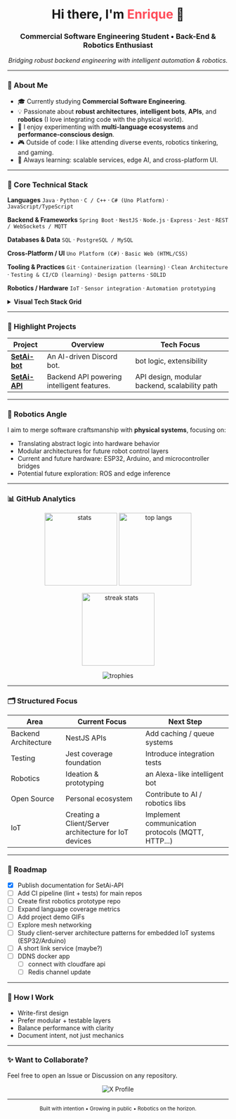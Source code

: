 <!--
Colores:
Primario: #FF4D5A
Secundario: #6C63FF
Neutrales: #1E1E2E / #2A2A40 / #E4E4E7
-->

<!-- HEADER -->
<h1 align="center">Hi there, I'm <span style="color:#FF4D5A;">Enrique</span> 👋</h1>
<h3 align="center">Commercial Software Engineering Student • Back-End & Robotics Enthusiast</h3>

<p align="center">
  <em>Bridging robust backend engineering with intelligent automation & robotics.</em>
</p>
<!--
<p align="center">
  <img src="https://komarev.com/ghpvc/?username=Rext-dev&style=flat&color=FF4D5A" alt="profile views" />
</p>
-->

---

### 🚀 About Me
- 🎓 Currently studying **Commercial Software Engineering**.
- 💡 Passionate about **robust architectures**, **intelligent bots**, **APIs**, and **robotics** (I love integrating code with the physical world).
- 🧪 I enjoy experimenting with **multi-language ecosystems** and **performance-conscious design**.
- 🎮 Outside of code: I like attending diverse events, robotics tinkering, and gaming.
- 🌱 Always learning: scalable services, edge AI, and cross-platform UI.

---

### 🧠 Core Technical Stack

**Languages**
`Java` · `Python` · `C / C++` · `C# (Uno Platform)` · `JavaScript/TypeScript`

**Backend & Frameworks**
`Spring Boot` · `NestJS` · `Node.js` · `Express` · `Jest` · `REST / WebSockets / MQTT` 

**Databases & Data**
`SQL` · `PostgreSQL / MySQL`

**Cross‑Platform / UI**
`Uno Platform (C#)` · `Basic Web (HTML/CSS)`

**Tooling & Practices**
`Git` · `Containerization (learning)` · `Clean Architecture` · `Testing & CI/CD (learning)` · `Design patterns` · `SOLID`

**Robotics / Hardware**
`IoT` · `Sensor integration` · `Automation prototyping`

<details>
  <summary><strong>Visual Tech Stack Grid</strong></summary>
  
  <p align="center">
    <img src="https://skillicons.dev/icons?i=java,python,js,ts,c,cpp,cs,spring,nodejs,nestjs,express,postgres,mysql,git,docker&perline=8" alt="tech stack" />
  </p>
  
  <p align="center">
    <img src="https://img.shields.io/badge/Backend-Spring%20Boot-FF4D5A?style=flat-square&logo=spring&logoColor=white" alt="Spring Boot" />
    <img src="https://img.shields.io/badge/APIs-NestJS-6C63FF?style=flat-square&logo=nestjs&logoColor=white" alt="NestJS" />
    <img src="https://img.shields.io/badge/Testing-Jest-FF4D5A?style=flat-square&logo=jest&logoColor=white" alt="Jest" />
    <img src="https://img.shields.io/badge/Realtime-WebSockets-6C63FF?style=flat-square&logo=socketdotio&logoColor=white" alt="WebSockets" />
    <img src="https://img.shields.io/badge/MQTT-IoT-FF4D5A?style=flat-square&logo=mqtt&logoColor=white" alt="MQTT" />
    <img src="https://img.shields.io/badge/DB-PostgreSQL-6C63FF?style=flat-square&logo=postgresql&logoColor=white" alt="PostgreSQL" />
    <img src="https://img.shields.io/badge/DB-MySQL-FF4D5A?style=flat-square&logo=mysql&logoColor=white" alt="MySQL" />
    <img src="https://img.shields.io/badge/CI/CD-Learning-6C63FF?style=flat-square&logo=githubactions&logoColor=white" alt="CI/CD" />
  </p>
</details>

---

### 🔭 Highlight Projects

| Project | Overview | Tech Focus |
|---------|----------|------------|
| [**SetAi-bot**](https://github.com/Rext-dev/SetAi-bot) | An AI-driven Discord bot. | bot logic, extensibility |
| [**SetAi-API**](https://github.com/Rext-dev/SetAi-API) | Backend API powering intelligent features. | API design, modular backend, scalability path |

---

### 🤖 Robotics Angle
I aim to merge software craftsmanship with **physical systems**, focusing on:
- Translating abstract logic into hardware behavior
- Modular architectures for future robot control layers
- Current and future hardware: ESP32, Arduino, and microcontroller bridges
- Potential future exploration: ROS and edge inference

---

### 📊 GitHub Analytics

<p align="center">
  <img src="https://github-readme-stats.vercel.app/api?username=Rext-dev&show_icons=true&theme=radical&hide_border=true" height="165" alt="stats"/>
  <img src="https://github-readme-stats.vercel.app/api/top-langs/?username=Rext-dev&layout=compact&theme=radical&hide_border=true&langs_count=8" height="165" alt="top langs"/>
</p>

<p align="center">
  <img src="https://streak-stats.demolab.com?user=Rext-dev&theme=radical&hide_border=true" height="165" alt="streak stats"/>
</p>

<p align="center">
  <img src="https://github-profile-trophy.vercel.app/?username=Rext-dev&theme=radical&no-frame=true&row=1&column=6" alt="trophies"/>
</p>

---

### 🗂️ Structured Focus

| Area | Current Focus | Next Step |
|------|---------------|-----------|
| Backend Architecture | NestJS APIs | Add caching / queue systems |
| Testing | Jest coverage foundation | Introduce integration tests |
| Robotics | Ideation & prototyping | an Alexa-like intelligent bot |
| Open Source | Personal ecosystem | Contribute to AI / robotics libs |
| IoT | Creating a Client/Server architecture for IoT devices | Implement communication protocols (MQTT, HTTP...) |

---

### 📌 Roadmap
- [x] Publish documentation for SetAi-API
- [ ] Add CI pipeline (lint + tests) for main repos
- [ ] Create first robotics prototype repo
- [ ] Expand language coverage metrics
- [ ] Add project demo GIFs
- [ ] Explore mesh networking
- [ ] Study client-server architecture patterns for embedded IoT systems (ESP32/Arduino)
- [ ] A short link service (maybe?)
- [ ] DDNS docker app
  - [ ] connect with cloudfare api
  - [ ] Redis channel update 

---

### 🧩 How I Work
- Write-first design
- Prefer modular + testable layers
- Balance performance with clarity
- Document intent, not just mechanics

---

### ✨ Want to Collaborate?
Feel free to open an Issue or Discussion on any repository.

<p align="center">
  <a href="https://x.com/RextDev" target="_blank" style="text-decoration:none;">
    <img src="https://img.shields.io/badge/Follow%20me%20on%20X-FF4D5A?style=for-the-badge&logo=x&logoColor=white" alt="X Profile" />
  </a>
</p>

---

<p align="center">
  <sub>Built with intention • Growing in public • Robotics on the horizon.</sub>
</p>
